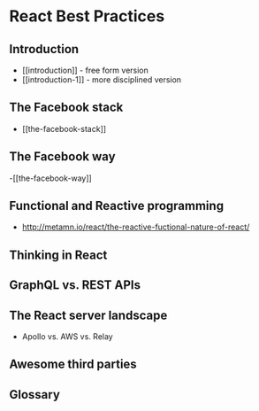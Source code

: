 # React Best Practices

## Introduction

- [[introduction]] - free form version
- [[introduction-1]] - more disciplined version

## The Facebook stack

- [[the-facebook-stack]]

## The Facebook way

-[[the-facebook-way]]


## Functional and Reactive programming
- http://metamn.io/react/the-reactive-fuctional-nature-of-react/

## Thinking in React

## GraphQL vs. REST APIs

## The React server landscape
- Apollo vs. AWS vs. Relay

## Awesome third parties

## Glossary

